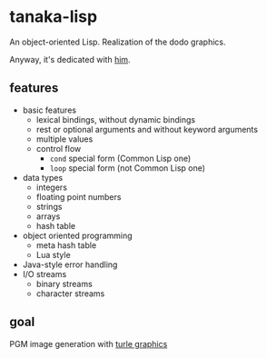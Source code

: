 # tanaka-lisp

An object-oriented Lisp. Realization of the dodo graphics.

Anyway, it's dedicated with [him](https://oddtaxi.fandom.com/wiki/Hajime_Tanaka).

## features

- basic features
    - lexical bindings, without dynamic bindings
    - rest or optional arguments and without keyword arguments
    - multiple values
    - control flow
        - `cond` special form (Common Lisp one)
        - `loop` special form (not Common Lisp one)
- data types
    - integers
    - floating point numbers
    - strings
    - arrays
    - hash table
- object oriented programming
    - meta hash table
    - Lua style
- Java-style error handling
- I/O streams
    - binary streams
    - character streams

## goal

PGM image generation with [turle graphics](https://en.wikipedia.org/wiki/Turtle_graphics)

